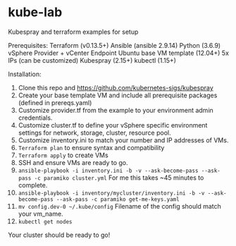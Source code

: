 # kube-lab
Kubespray and terraform examples for setup

Prerequisites:
Terraform (v0.13.5+)
Ansible (ansible 2.9.14)
Python (3.6.9)
vSphere Provider + vCenter Endpoint
Ubuntu base VM template (12.04+)
5x IPs (can be customized)
Kubespray (2.15+)
kubectl (1.15+)

Installation:
1. Clone this repo and https://github.com/kubernetes-sigs/kubespray
2. Create your base template VM and include all prerequisite packages (defined in prereqs.yaml)
3. Customize provider.tf from the example to your environment admin credentials.
4. Customize cluster.tf to define your vSphere specific environment settings for network, storage, cluster, resource pool.
5. Customize inventory.ini to match your number and IP addresses of VMs.
6. ```Terraform plan``` to ensure syntax and compatibility
7. ```Terraform apply``` to create VMs
8. SSH and ensure VMs are ready to go.
9. ```ansible-playbook -i inventory.ini -b -v --ask-become-pass --ask-pass -c paramiko cluster.yml``` For me this takes ~45 minutes to complete.
10. ```ansible-playbook -i inventory/mycluster/inventory.ini -b -v --ask-become-pass --ask-pass -c paramiko get-me-keys.yaml```
11. ```mv config.dev-0 ~/.kube/config``` Filename of the config should match your vm_name.
12. ```kubectl get nodes```

Your cluster should be ready to go!
